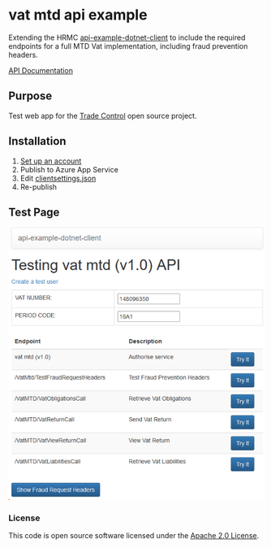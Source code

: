 # vat mtd api example

Extending the HRMC [api-example-dotnet-client](https://github.com/hmrc/api-example-dotnet-client) to include the required endpoints for a full MTD Vat implementation, including fraud prevention headers.

[API Documentation](https://developer.service.hmrc.gov.uk/api-documentation/docs/api/service/vat-api/1.0)

## Purpose

Test web app for the [Trade Control](https://www.tradecontrol.online) open source project. 

## Installation


1. [Set up an account](https://developer.service.hmrc.gov.uk/api-documentation)
2. Publish to Azure App Service 
3. Edit [clientsettings.json](./mtd-client-vat/clientsettings.json)
4. Re-publish 


## Test Page

![screen shot](screenshot.png)

### License

This code is open source software licensed under the [Apache 2.0 License]("http://www.apache.org/licenses/LICENSE-2.0.html").
